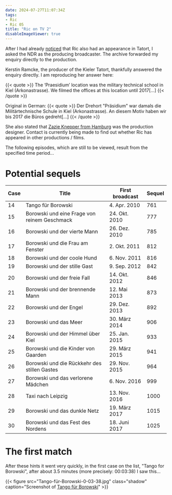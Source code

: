 ```yaml
---
date: 2024-07-27T11:07:34Z
tags:
- Ric
- Ric 05
title: "Ric on TV 2"
disableImageViewer: true
---
```


After I had already [noticed](/post/ric-on-tv) that Ric also had an appearance in Tatort, I asked the NDR as the producing broadcaster. The archive forwarded my enquiry directly to the production.

Kerstin Ramcke, the producer of the Kieler Tatort, thankfully answered the enquiry directly. I am reproducing her answer here:

{{< quote >}}
The ‘Praesidium’ location was the military technical school in Kiel (Arkonastrasse). We filmed the offices at this location until 2017[...]
{{< /quote >}}

Original in German:
{{< quote >}}
Der Drehort "Präsidium" war damals die Militärtechnische Schule in Kiel (Arkonastrasse). An diesem Motiv haben wir bis 2017 die Büros gedreht[...]
{{< /quote >}}

She also stated that [Zazie Knepper from Hamburg](https://zazie-knepper.de/) was the production designer. Contact is currently being made to find out whether Ric has appeared in other productions / films.

The following episodes, which are still to be viewed, result from the specified time period...

# Potential sequels

|Case |                                        Title | First broadcast  | Sequel |
|-----|----------------------------------------------|------------------|--------|
|  14 | Tango für Borowski                           |     4. Apr. 2010 |    761 |
|  15 | Borowski und eine Frage von reinem Geschmack |    24. Okt. 2010 |    777 |
|  16 | Borowski und der vierte Mann                 |    26. Dez. 2010 |    785 |
|  17 | Borowski und die Frau am Fenster             |     2. Okt. 2011 |    812 |
|  18 | Borowski und der coole Hund                  |     6. Nov. 2011 |    816 |
|  19 | Borowski und der stille Gast                 |     9. Sep. 2012 |    842 |
|  20 | Borowski und der freie Fall                  |    14. Okt. 2012 |    846 |
|  21 | Borowski und der brennende Mann              |     12. Mai 2013 |    873 |
|  22 | Borowski und der Engel                       |    29. Dez. 2013 |    892 |
|  23 | Borowski und das Meer                        |    30. März 2014 |    906 |
|  24 | Borowski und der Himmel über Kiel            |    25. Jan. 2015 |    933 |
|  25 | Borowski und die Kinder von Gaarden          |    29. März 2015 |    941 |
|  26 | Borowski und die Rückkehr des stillen Gastes |    29. Nov. 2015 |    964 |
|  27 | Borowski und das verlorene Mädchen           |     6. Nov. 2016 |    999 |
|  28 | Taxi nach Leipzig                            |    13. Nov. 2016 |   1000 |
|  29 | Borowski und das dunkle Netz                 |    19. März 2017 |   1015 |
|  30 | Borowski und das Fest des Nordens            |    18. Juni 2017 |   1025 |

# The first match

After these hints it went very quickly, in the first case on the list, "Tango for Borowski", after about 3.5 minutes (more precisely: 00:03:38) I saw this...

{{< figure src="Tango-für-Borowski-0-03-38.jpg" class="shadow" caption="Screenshot of [Tango für Borowski](https://de.wikipedia.org/wiki/Tatort:_Tango_f%C3%BCr_Borowski)" >}}
